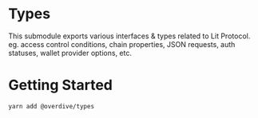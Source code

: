 # Types

This submodule exports various interfaces & types related to Lit Protocol. eg. access control conditions, chain properties, JSON requests, auth statuses, wallet provider options, etc.

# Getting Started

```
yarn add @overdive/types
```
